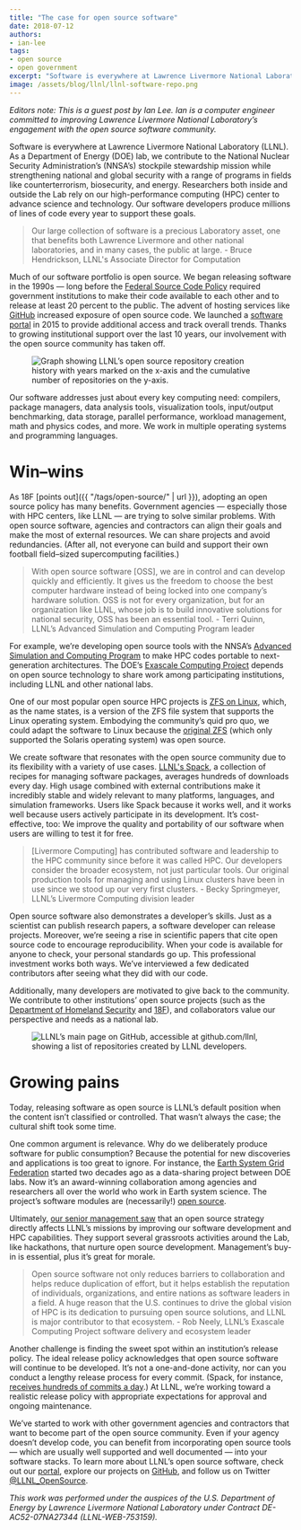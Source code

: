 ```yaml
---
title: "The case for open source software"
date: 2018-07-12
authors:
- ian-lee
tags:
- open source
- open government
excerpt: "Software is everywhere at Lawrence Livermore National Laboratory. Much of their software portfolio is open source. They began releasing software in the 1990s — long before the Federal Source Code Policy required government institutions to make their code available to each other and to release at least 20 percent to the public."
image: /assets/blog/llnl/llnl-software-repo.png
---
```


*Editors note: This is a guest post by Ian Lee. Ian is a computer engineer committed to improving Lawrence Livermore National Laboratory’s engagement with the open source software community.*

Software is everywhere at Lawrence Livermore National Laboratory (LLNL).
As a Department of Energy (DOE) lab, we contribute to the National
Nuclear Security Administration’s (NNSA’s) stockpile stewardship mission
while strengthening national and global security with a range of
programs in fields like counterterrorism, biosecurity, and energy.
Researchers both inside and outside the Lab rely on our high-performance
computing (HPC) center to advance science and technology. Our software
developers produce millions of lines of code every year to support these
goals.

<blockquote class="testimonial-blockquote">
  Our large collection of software is a precious Laboratory asset, one that benefits both Lawrence Livermore and other national laboratories, and in many cases, the public at large.
    <span>- Bruce Hendrickson, LLNL's Associate Director for Computation </span>
</blockquote>

Much of our software portfolio is open source. We began releasing
software in the 1990s — long before the [Federal Source Code
Policy](https://sourcecode.cio.gov/) required government institutions
to make their code available to each other and to release at least 20
percent to the public. The advent of hosting services like
[GitHub](http://github.com/llnl) increased exposure of open source
code. We launched a [software portal](http://software.llnl.gov) in
2015 to provide additional access and track overall trends. Thanks to
growing institutional support over the last 10 years, our involvement
with the open source community has taken off.

<figure>
  <img src="{{site.baseurl}}/assets/blog/llnl/llnl-repo-graph.png" alt="Graph showing LLNL’s open source repository creation
  history with years marked on the x-axis and the cumulative number of
  repositories on the y-axis."/>
</figure>

Our software addresses just about every key computing need: compilers,
package managers, data analysis tools, visualization tools, input/output
benchmarking, data storage, parallel performance, workload management,
math and physics codes, and more. We work in multiple operating systems
and programming languages.

# Win–wins

As 18F [points
out]({{ "/tags/open-source/" | url }}), adopting an
open source policy has many benefits. Government agencies — especially
those with HPC centers, like LLNL — are trying to solve similar
problems. With open source software, agencies and contractors can align
their goals and make the most of external resources. We can share
projects and avoid redundancies. (After all, not everyone can build and
support their own football field–sized supercomputing facilities.)

<blockquote class="testimonial-blockquote">
  With open source software [OSS], we are in control and can develop quickly and efficiently. It gives us the freedom to choose the best
  computer hardware instead of being locked into one company’s hardware
  solution. OSS is not for every organization, but for an organization
  like LLNL, whose job is to build innovative solutions for national
  security, OSS has been an essential tool.
    <span>- Terri Quinn, LLNL’s Advanced Simulation and Computing Program leader</span>
</blockquote>

For example, we’re developing open source tools with the NNSA’s
[Advanced Simulation and Computing Program](https://www.exascaleproject.org/more-on-the-software-that-underpins-the-exascale-computing-project/) to make HPC codes portable to next-generation architectures. The DOE’s [Exascale Computing Project](https://www.exascaleproject.org/) depends on open source technology to share work among participating institutions, including LLNL and other national labs.

One of our most popular open source HPC projects is [ZFS on Linux](http://zfsonlinux.org/), which,
as the name states, is a version of the ZFS file system that supports
the Linux operating system. Embodying the community’s quid pro quo, we
could adapt the software to Linux because the [original
ZFS](http://open-zfs.org/wiki/History) (which only supported the
Solaris operating system) was open source.

We create software that resonates with the open source community due to
its flexibility with a variety of use cases. [LLNL's Spack](https://spack.io), a collection
of recipes for managing software packages, averages hundreds of
downloads every day. High usage combined with external contributions
make it incredibly stable and widely relevant to many platforms,
languages, and simulation frameworks. Users like Spack because it works
well, and it works well because users actively participate in its
development. It’s cost-effective, too: We improve the quality and
portability of our software when users are willing to test it for free.

<blockquote class="testimonial-blockquote">
  [Livermore Computing] has contributed software and leadership to the
  HPC community since before it was called HPC. Our developers consider
  the broader ecosystem, not just particular tools. Our original
  production tools for managing and using Linux clusters have been in
  use since we stood up our very first clusters.
    <span>- Becky Springmeyer, LLNL’s Livermore Computing division leader</span>
</blockquote>

Open source software also demonstrates a developer’s skills. Just as a
scientist can publish research papers, a software developer can release
projects. Moreover, we’re seeing a rise in scientific papers that cite
open source code to encourage reproducibility. When your code is
available for anyone to check, your personal standards go up. This
professional investment works both ways. We’ve interviewed a few
dedicated contributors after seeing what they did with our code.

Additionally, many developers are motivated to give back to the
community. We contribute to other institutions’ open source projects
(such as the [Department of Homeland
Security](https://github.com/dhs-ncats/pshtt) and
[18F](https://github.com/18F/domain-scan)), and collaborators value
our perspective and needs as a national lab.

<figure>
  <img src="{{site.baseurl}}/assets/blog/llnl/llnl-github-page.png" alt="LLNL’s main page on GitHub, accessible at github.com/llnl, showing a
  list of repositories created by LLNL developers."/>
</figure>

# Growing pains

Today, releasing software as open source is LLNL’s default position when
the content isn’t classified or controlled. That wasn’t always the case;
the cultural shift took some time.

One common argument is relevance. Why do we deliberately produce
software for public consumption? Because the potential for new
discoveries and applications is too great to ignore. For instance, the
[Earth System Grid Federation](https://esgf.llnl.gov/) started two
decades ago as a data-sharing project between DOE labs. Now it’s an
award-winning collaboration among agencies and researchers all over the
world who work in Earth system science. The project’s software modules
are (necessarily!) [open source](https://github.com/esgf).

Ultimately, [our senior management
saw](https://str.llnl.gov/2018-01/comjan18) that an open source
strategy directly affects LLNL’s missions by improving our software
development and HPC capabilities. They support several grassroots
activities around the Lab, like hackathons, that nurture open source
development. Management’s buy-in is essential, plus it’s great for
morale.

<blockquote class="testimonial-blockquote">
  Open source software not only reduces barriers to collaboration and
  helps reduce duplication of effort, but it helps establish the
  reputation of individuals, organizations, and entire nations as
  software leaders in a field. A huge reason that the U.S. continues to
  drive the global vision of HPC is its dedication to pursuing open
  source solutions, and LLNL is major contributor to that ecosystem.
    <span>- Rob Neely, LLNL’s Exascale Computing Project software delivery and
    ecosystem leader</span>
</blockquote>

Another challenge is finding the sweet spot within an institution’s
release policy. The ideal release policy acknowledges that open source
software will continue to be developed. It’s not a one-and-done
activity, nor can you conduct a lengthy release process for every
commit. (Spack, for instance, [receives hundreds of commits a
day](https://github.com/spack/spack/graphs/contributors).) At LLNL,
we’re working toward a realistic release policy with appropriate
expectations for approval and ongoing maintenance.

We’ve started to work with other government agencies and contractors
that want to become part of the open source community. Even if your
agency doesn’t develop code, you can benefit from incorporating open
source tools — which are usually well supported and well documented —
into your software stacks. To learn more about LLNL’s open source
software, check out our [portal](https://software.llnl.gov/), explore
our projects on [GitHub](https://github.com/llnl), and follow us on
Twitter [@LLNL\_OpenSource](https://twitter.com/LLNL_OpenSource).

*This work was performed under the auspices of the U.S. Department of
Energy by Lawrence Livermore National Laboratory under Contract
DE-AC52-07NA27344 (LLNL-WEB-753159).*
